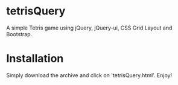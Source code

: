 # tetrisQuery
A simple Tetris game using jQuery, jQuery-ui, CSS Grid Layout and Bootstrap.

# Installation
Simply download the archive and click on 'tetrisQuery.html'.
Enjoy!
